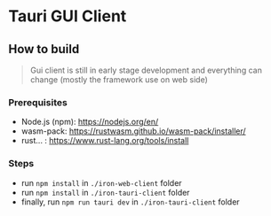 # Tauri GUI Client

## How to build

> Gui client is still in early stage development and everything can change (mostly the framework use on web side)

### Prerequisites

- Node.js (npm): https://nodejs.org/en/
- wasm-pack: https://rustwasm.github.io/wasm-pack/installer/
- rust... : https://www.rust-lang.org/tools/install

### Steps

- run `npm install` in `./iron-web-client` folder
- run `npm install` in `./iron-tauri-client` folder
- finally, run `npm run tauri dev` in `./iron-tauri-client` folder
